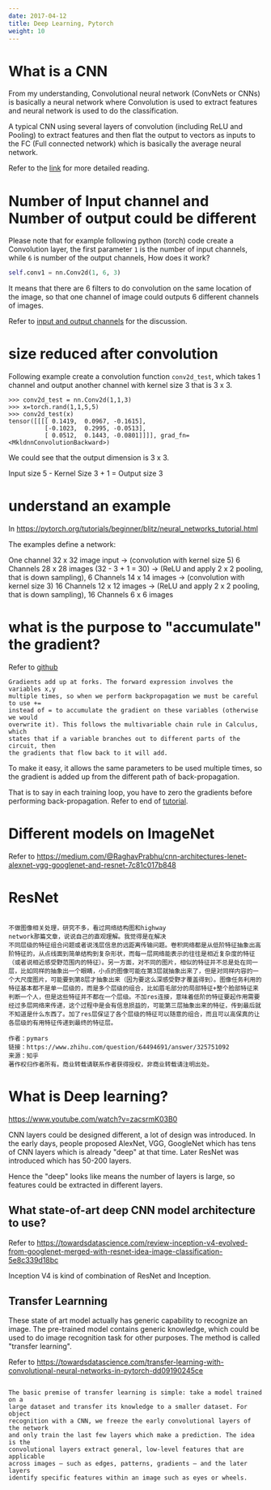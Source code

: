 ```yaml
---
date: 2017-04-12
title: Deep Learning, Pytorch
weight: 10
---
```



# What is a CNN

From my understanding, Convolutional neural network (ConvNets or CNNs) is
basically a neural network where Convolution is used to extract features and
neural network is used to do the classification.

A typical CNN using several layers of convolution (including ReLU and Pooling)
to extract features and then flat the output to vectors as inputs to the FC
(Full connected network) which is basically the average neural network.

Refer to the
[link](https://medium.com/@RaghavPrabhu/understanding-of-convolutional-neural-network-cnn-deep-learning-99760835f148)
for more detailed reading.

# Number of Input channel and Number of output could be different

Please note that for example following python (torch) code create a Convolution
layer, the first parameter `1` is the number of input channels, while `6` is
number of the output channels, How does it work? 

```python
self.conv1 = nn.Conv2d(1, 6, 3)
```

It means that there are 6 filters to do convolution on the same location of the
image, so that one channel of image could outputs 6 different channels of
images.

Refer to
[input and output channels](https://discuss.pytorch.org/t/convolution-input-and-output-channels/10205)
for the discussion.

# size reduced after convolution

Following example create a convolution function `conv2d_test`, which takes 1
channel and output another channel with kernel size 3 that is 3 x 3.

```
>>> conv2d_test = nn.Conv2d(1,1,3)
>>> x=torch.rand(1,1,5,5)
>>> conv2d_test(x)
tensor([[[[ 0.1419,  0.0967, -0.1615],
          [-0.1023,  0.2995, -0.0513],
          [ 0.0512,  0.1443, -0.0801]]]], grad_fn=<MkldnnConvolutionBackward>)
```

We could see that the output dimension is 3 x 3.

Input size 5 - Kernel Size 3 + 1 = Output size 3

# understand an example

In https://pytorch.org/tutorials/beginner/blitz/neural_networks_tutorial.html

The examples define a network:

One channel 32 x 32 image input 
-> (convolution with kernel size 5) 6 Channels 28 x 28 images  (32 - 3 + 1 = 30)
-> (ReLU and apply 2 x 2 pooling, that is down sampling), 6 Channels 14 x 14 images
-> (convolution with kernel size 3) 16 Channels 12 x 12 images 
-> (ReLU and apply 2 x 2 pooling, that is down sampling), 16 Channels 6 x 6 images

# what is the purpose to "accumulate" the gradient?

Refer to [github](http://cs231n.github.io/optimization-2/)

```
Gradients add up at forks. The forward expression involves the variables x,y
multiple times, so when we perform backpropagation we must be careful to use +=
instead of = to accumulate the gradient on these variables (otherwise we would
overwrite it). This follows the multivariable chain rule in Calculus, which
states that if a variable branches out to different parts of the circuit, then
the gradients that flow back to it will add.
```

To make it easy, it allows the same parameters to be used multiple times, so
the gradient is added up from the different path of back-propagation.

That is to say in each training loop, you have to zero the gradients before
performing back-propagation. Refer to end of
[tutorial](https://pytorch.org/tutorials/beginner/blitz/neural_networks_tutorial.html).


# Different models on ImageNet

Refer to https://medium.com/@RaghavPrabhu/cnn-architectures-lenet-alexnet-vgg-googlenet-and-resnet-7c81c017b848

# ResNet

```

不做图像相关处理，研究不多，看过网络结构图和highway
network那篇文章，说说自己的直观理解。我觉得是在解决
不同层级的特征组合问题或者说浅层信息的远距离传输问题。卷积网络都是从低阶特征抽象出高阶特征的，从点线面到简单结构到复杂形状，而每一层网络能表示的往往是相近复杂度的特征（或者说相近感受野范围内的特征）。另一方面，对不同的图片，相似的特征并不总是处在同一层，比如同样的抽象出一个眼睛，小点的图像可能在第3层就抽象出来了，但是对同样内容的一个大尺度图片，可能要到第8层才抽象出来（因为要这么深感受野才覆盖得到）。图像任务利用的特征基本都不是单一层级的，而是多个层级的组合，比如眉毛部分的局部特征+整个脸部特征来判断一个人，但是这些特征并不都在一个层级。不加res连接，意味着低阶的特征要起作用需要经过多层网络来传递，这个过程中是会有信息损益的，可能第三层抽象出来的特征，传到最后就不知道是什么东西了。加了res层保证了各个层级的特征可以随意的组合，而且可以高保真的让各层级的有用特征传递到最终的特征层。

作者：pymars
链接：https://www.zhihu.com/question/64494691/answer/325751092
来源：知乎
著作权归作者所有。商业转载请联系作者获得授权，非商业转载请注明出处。
```

# What is Deep learning?

https://www.youtube.com/watch?v=zacsrmK03B0

CNN layers could be designed different, a lot of design was introduced. In the
early days, people proposed AlexNet, VGG, GoogleNet which has tens of CNN
layers which is already "deep" at that time. Later ResNet was introduced which
has 50-200 layers.

Hence the "deep" looks like means the number of layers is large, so features
could be extracted in different layers.

## What state-of-art deep CNN model architecture to use? 

Refer to
https://towardsdatascience.com/review-inception-v4-evolved-from-googlenet-merged-with-resnet-idea-image-classification-5e8c339d18bc

Inception V4 is kind of combination of ResNet and Inception.

## Transfer Learnning

These state of art model actually has generic capability to recognize an image.
The pre-trained model contains generic knowledge, which could be used to do
image recognition task for other purposes. The method is called "transfer
learning".

Refer to
https://towardsdatascience.com/transfer-learning-with-convolutional-neural-networks-in-pytorch-dd09190245ce

``` 

The basic premise of transfer learning is simple: take a model trained on a
large dataset and transfer its knowledge to a smaller dataset. For object
recognition with a CNN, we freeze the early convolutional layers of the network
and only train the last few layers which make a prediction. The idea is the
convolutional layers extract general, low-level features that are applicable
across images — such as edges, patterns, gradients — and the later layers
identify specific features within an image such as eyes or wheels.

```
